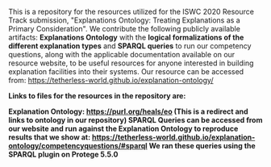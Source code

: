 This is a repository for the resources utilized for the ISWC 2020 Resource Track submission, "Explanations Ontology: Treating Explanations as a Primary Consideration". We contribute the following publicly available artifacts: <strong>Explanations Ontology</strong> with the <strong>logical formalizations of the different explanation types</strong> and <strong>SPARQL queries</strong> to run our competency questions, along with the applicable documentation available on our resource website, to be useful resources for anyone interested in building explanation facilities into their systems. Our resource can be accessed from: https://tetherless-world.github.io/explanation-ontology/

<strong>Links to files for the resources in the repository are<strong>:

Explanation Ontology: https://purl.org/heals/eo (This is a redirect and links to ontology in our repository)
SPARQL Queries can be accessed from our website and run against the Explanation Ontology to reproduce results that we show at: https://tetherless-world.github.io/explanation-ontology/competencyquestions/#sparql
We ran these queries using the SPARQL plugin on Protege 5.5.0
